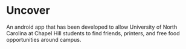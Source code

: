 # Uncover
An android app that has been developed to allow University of North Carolina at Chapel Hill students to find friends, printers, and free food opportunities around campus.

